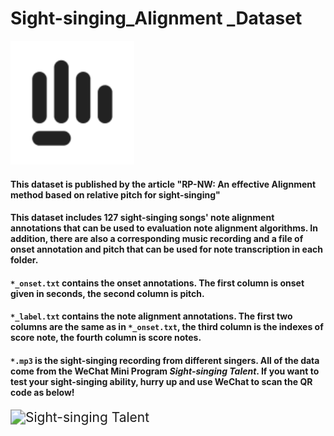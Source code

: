 # Sight-singing_Alignment _Dataset

<img src=".\images\icon.png" alt="Sight-singing Talent" style="zoom:150%;" />

#### This dataset is published by the article **"RP-NW: An effective Alignment method based on relative pitch for sight-singing"**

#### This dataset includes 127 sight-singing songs' note alignment annotations that can be used to evaluation note alignment algorithms.  In addition, there are also a corresponding music recording and a file of onset annotation and pitch that can be used for note transcription  in each folder.

#### `*_onset.txt` contains the onset annotations. The first column is onset given in seconds, the second column is pitch.

#### `*_label.txt` contains the note alignment annotations. The first two columns are the same as in `*_onset.txt`, the third column is the indexes of score note, the fourth column is score notes.

#### `*.mp3` is the sight-singing recording from different singers. All of the data come from the WeChat   Mini Program *Sight-singing Talent*. If you want to test your sight-singing ability, hurry up and use WeChat to scan the QR code as below!

<img src=".\images\qr.png" alt="Sight-singing Talent" style="zoom:150%;" />

